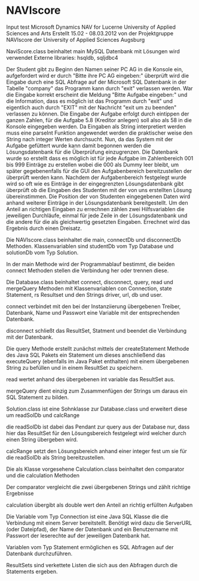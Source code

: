 # NAVIscore
Input test Microsoft Dynamics NAV for Lucerne University of Applied Sciences and Arts
Erstellt 15.02 - 08.03.2012 von der Projektgruppe NAVIscore der University of Applied Sciences Augsburg

NaviScore.class beinhaltet main
MySQL Datenbank mit Lösungen wird verwendet
Externe libraries: hsqldb, sqljdbc4

Der Student gibt zu Beginn den Namen seiner PC AG in die Konsole ein,
aufgefordert wird er durch "Bitte ihre PC AG eingeben:" überprüft wird die
Eingabe durch eine SQL Abfrage auf der Microsoft SQL Datenbank in der Tabelle
"company" das Programm kann durch "exit" verlassen werden.
War die Eingabe korrekt erscheint die Meldung "Bitte Aufgabe eingeben:"
und die Information, dass es möglich ist das Programm durch "exit" 
und eigentlich auch durch "EXIT" mit der Nachricht "exit um zu beenden" verlassen zu können.
Die Eingabe der Aufgabe erfolgt durch eintippen der ganzen Zahlen, für die Aufgabe
5.8 (Kreditor anlegen) soll also als 58 in die Konsole eingegeben werden.
Da Eingaben als String interpretiert werden muss eine parseInt Funktion angewendet werden
die praktischer weise den String nach integer Werten durchsucht.
Nun, da das System mit der Aufgabe gefüttert wurde kann damit begonnen werden
die Lösungsdatenbank für die Überprüfung einzugrenzen. Die Datenbank wurde so erstellt
dass es möglich ist für jede Aufgabe im Zahlenbereich 001 bis 999 Einträge zu erstellen
wobei die 000 als Dummy leer bleibt, um später gegebenenfalls für die GUI den Aufgabenbereich
bereitzustellen der überprüft werden kann. Nachdem der Aufgabenbereich festgelegt wurde
wird so oft wie es Einträge in der eingegrenzten Lösungsdatenbank gibt überprüft
ob die Eingaben des Studenten mit der von uns erstellten Lösung übereinstimmen.
Die Position der von Studenten eingegebenen Daten wird anhand weiterer Einträge in der
Lösungsdatenbank bereitgestellt. Um den Anteil an richtigen Eingaben zu errechnen
zählen zwei Hilfsvariablen die jeweiligen Durchläufe, einmal für jede Zeile in
der Lösungsdatenbank und die andere für die als gleichwertig gesetzten Eingaben.
Errechnet wird das Ergebnis durch einen Dreisatz.

Die NAVIscore.class beinhaltet die main, connectDb und disconnectDb Methoden.
Klassenvariablen sind studentDb vom Typ Database und solutionDb vom Typ Solution.

In der main Methode wird der Programmablauf bestimmt, die beiden connect Methoden
stellen die Verbindung her oder trennen diese.

Die Database.class beinhaltet connect, disconnect, query, read und mergeQuery Methoden
mit Klassenvariablen con Connection, state Statement, rs Resultset und den Strings
driver, url, db und user.

connect verbindet mit den bei der Instanziierung übergebenen Treiber, 
Datenbank, Name und Passwort eine Variable mit der entsprechenden Datenbank.

disconnect schließt das ResultSet, Statment und beendet die Verbindung mit der Datenbank.

Die query Methode erstellt zunächst mittels der createStatement Methode des Java SQL Pakets
ein Statement um dieses anschließend das executeQuery (ebenfalls im Java Paket enthalten)
mit einem übergebenen String zu befüllen und in einem ResultSet zu speichern.

read wertet anhand des übergebenen int variable das ResultSet aus.

mergeQuery dient einzig zum Zusammenfügen der Strings um daraus ein SQL Statement zu bilden.

Solution.class ist eine Sohnklasse zur Database.class und erweitert diese um readSolDb und 
calcRange

die readSolDb ist dabei das Pendant zur query aus der Database nur, dass hier das ResultSet
für den Lösungsbereich festgelegt wird welcher durch einen String übergeben wird.

calcRange setzt den Lösungsbereich anhand einer integer fest um sie für die readSolDb
als String bereitzustellen.

Die als Klasse vorgesehene Calculation.class beinhaltet den comparator und die calculation
Methoden

Der comparator vergleicht die zwei übergebenen Strings und zählt richtige Ergebnisse

calculation übergibt als double wert den Anteil an richtig erfüllten Aufgaben

Die Variable vom Typ Connection ist eine Java SQL Klasse die die Verbindung mit einem Server
bereitstellt. Benötigt wird dazu die ServerURL (oder Dateipfad), der Name der Datenbank und 
ein Benutzername mit Passwort der leserechte auf der jeweiligen Datenbank hat.

Variablen vom Typ Statement ermöglichen es SQL Abfragen auf der Datenbank durchzuführen.

ResultSets sind verkettete Listen die sich aus den Abfragen durch die Statements ergeben.

